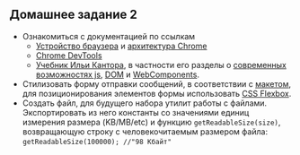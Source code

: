 ## Домашнее задание 2

- Ознакомиться с документацией по ссылкам
   - [Устройство браузера](https://html5rocks.appspot.com/en/tutorials/internals/howbrowserswork/) и [архитектура Chrome](https://developers.google.com/web/updates/2018/09/inside-browser-part1)
   - [Chrome DevTools](https://developers.google.com/web/tools/chrome-devtools/)
   - [Учебник Ильи Кантора](http://learn.javascript.ru/js), в частности его разделы о [современных возможностях js](http://learn.javascript.ru/es-modern), [DOM](https://learn.javascript.ru/document) и [WebComponents](https://learn.javascript.ru/webcomponents).
- Стилизовать форму отправки сообщений, в соответствии с [макетом](https://scene.zeplin.io/project/5b9a4b6aae5aa72171a8e5cf/screen/5b9a4b81fc8e9e51e96b6067), для позиционирования элементов формы использовать [CSS Flexbox](https://developer.mozilla.org/ru/docs/Web/CSS/flex).
- Создать файл, для будущего набора утилит работы с файлами. Экспортировать из него константы со значениями единиц измерения размера (KB/MB/etc) и функцию `getReadableSize(size)`, возвращающую строку с человекочитаемым размером файла: `getReadableSize(100000); //"98 Кбайт"`
